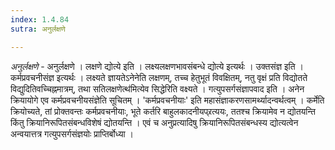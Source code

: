```yaml
---
index: 1.4.84
sutra: अनुर्लक्षणे

---
```

_अनुर्लक्षणे_ - अनुर्लक्षणे । लक्षणे द्योत्ये इति । लक्ष्यलक्षणभावसंबन्धे द्योत्ये इत्यर्थः । उक्तसंज्ञ इति । कर्मप्रवचनीसंज्ञ इत्यर्थः । लक्ष्यते ज्ञायतेऽनेनेति लक्षणम्, तच्च हेतुभूतं विवक्षितम्, नतु वृक्षं प्रति विद्योतते विद्युदितिवच्चिह्नमात्रम्, तथा सतिलक्षणेत्थ॑मित्येव सिद्धेरिति वक्ष्यते । गत्युपसर्गसंज्ञापवाद इति । अनेन क्रियायोगे एव कर्मप्रवचनीयसंज्ञेति सूचितम् । 'कर्मप्रवचनीयाः' इति महासंज्ञाकरणसामर्थ्यादन्वर्थत्वम् । कर्मेति क्रियोच्यते, तां प्रोक्तवन्तः कर्मप्रवचनीयाः, भूते कर्तरि बाहुलकादनीयप्र्रत्ययः, ततश्च क्रियामेव न द्योतयन्ति किंतु क्रियानिरूपितसंबन्धविशेषं द्योतयन्ति । एवं च अनुप्रत्यादिषु क्रियानिरूपितसंबन्धस्य द्योत्यत्वेन अन्वयात्तत्र गत्युपसर्गसंज्ञयोः प्राप्तिर्बोध्या ।